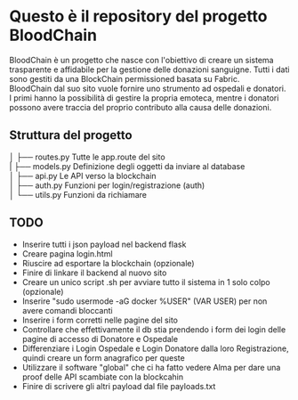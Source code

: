 # Questo è il repository del progetto BloodChain
BloodChain è un progetto che nasce con l'obiettivo di creare un sistema trasparente e affidabile per la gestione delle donazioni sanguigne. Tutti i dati sono gestiti da una BlockChain permissioned basata su Fabric. \
BloodChain dal suo sito vuole fornire uno strumento ad ospedali e donatori. I primi hanno la possibilità di gestire la propria emoteca, mentre i donatori possono avere traccia del proprio contributo alla causa delle donazioni.

## Struttura del progetto
│   ├── routes.py          Tutte le app.route del sito \
|   ├── models.py          Definizione degli oggetti da inviare al database \
│   ├── api.py             Le API verso la blockchain \
│   ├── auth.py            Funzioni per login/registrazione  (auth)\
│   └── utils.py           Funzioni da richiamare

## TODO
- Inserire tutti i json payload nel backend flask
- Creare pagina login.html
- Riuscire ad esportare la blockchain (opzionale)
- Finire di linkare il backend al nuovo sito
- Creare un unico script .sh per avviare tutto il sistema in 1 solo colpo (opzionale)
- Inserire "sudo usermode -aG docker %USER" (VAR USER) per non avere comandi bloccanti
- Inserire i form corretti nelle pagine del sito
- Controllare che effettivamente il db stia prendendo i form dei login delle pagine di accesso di Donatore e Ospedale
- Differenziare i Login Ospedale e Login Donatore dalla loro Registrazione, quindi creare un form anagrafico per queste
- Utilizzare il software "global" che ci ha fatto vedere Alma per dare una proof delle API scambiate con la blockcahin
- Finire di scrivere gli altri payload dal file payloads.txt

